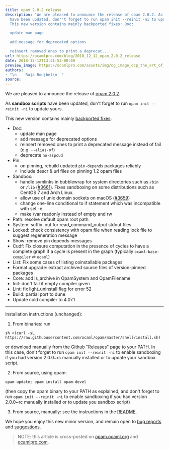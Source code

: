 ```yaml
---
title: opam 2.0.2 release
description: 'We are pleased to announce the release of opam 2.0.2. As sandbox scripts
  have been updated, don''t forget to run opam init --reinit -ni to update yours.
  This new version contains mainly backported fixes: Doc:

  update man page

  add message for deprecated options

  reinsert removed ones to print a deprecat...'
url: https://ocamlpro.com/blog/2018_12_12_opam_2.0.2_release
date: 2018-12-12T13:31:53-00:00
preview_image: https://ocamlpro.com/assets/img/og_image_ocp_the_art_of_prog.png
authors:
- "\n    Raja Boujbel\n  "
source:
---
```


<p>We are pleased to announce the release of <a href="https://github.com/ocaml/opam/releases/tag/2.0.2">opam 2.0.2</a>.</p>
<p>As <strong>sandbox scripts</strong> have been updated, don't forget to run <code>opam init --reinit -ni</code> to update yours.</p>
<p>This new version contains mainly <a href="https://github.com/ocaml/opam/pull/3669">backported fixes</a>:</p>
<ul>
<li>Doc:
<ul>
<li>update man page
</li>
<li>add message for deprecated options
</li>
<li>reinsert removed ones to print a deprecated message instead of fail (e.g. <code>--alias-of</code>)
</li>
<li>deprecate <code>no-aspcud</code>
</li>
</ul>
</li>
<li>Pin:
<ul>
<li>on pinning, rebuild updated <code>pin-depends</code> packages reliably
</li>
<li>include descr &amp; url files on pinning 1.2 opam files
</li>
</ul>
</li>
<li>Sandbox:
<ul>
<li>handle symlinks in bubblewrap for system directories such as <code>/bin</code> or <code>/lib</code> (<a href="https://github.com/ocaml/opam/pull/3661">#3661</a>).  Fixes sandboxing on some distributions such as CentOS 7 and Arch Linux.
</li>
<li>allow use of unix domain sockets on macOS (<a href="https://github.com/ocaml/opam/issues/3659">#3659</a>)
</li>
<li>change one-line conditional to if statement which was incompatible with set -e
</li>
<li>make /var readonly instead of empty and rw
</li>
</ul>
</li>
<li>Path: resolve default opam root path
</li>
<li>System: suffix .out for read_command_output stdout files
</li>
<li>Locked: check consistency with opam file when reading lock file to suggest regeneration message
</li>
<li>Show: remove pin depends messages
</li>
<li>Cudf: Fix closure computation in the presence of cycles to have a complete graph if a cycle is present in the graph (typically <code>ocaml-base-compiler</code> ⇄ <code>ocaml</code>)
</li>
<li>List: Fix some cases of listing coinstallable packages
</li>
<li>Format upgrade: extract archived source files of version-pinned packages
</li>
<li>Core: add is_archive in OpamSystem and OpamFilename
</li>
<li>Init: don't fail if empty compiler given
</li>
<li>Lint: fix light_uninstall flag for error 52
</li>
<li>Build: partial port to dune
</li>
<li>Update cold compiler to 4.07.1
</li>
</ul>
<hr>
<p>Installation instructions (unchanged):</p>
<ol>
<li>From binaries: run
</li>
</ol>
<pre><code class="language-shell-session">sh &lt;(curl -sL https://raw.githubusercontent.com/ocaml/opam/master/shell/install.sh)
</code></pre>
<p>or download manually from <a href="https://github.com/ocaml/opam/releases/tag/2.0.2">the Github "Releases" page</a> to your PATH. In this case, don't forget to run <code>opam init --reinit -ni</code> to enable sandboxing if you had version 2.0.0~rc manually installed or to update your sandbox script.</p>
<ol start="2">
<li>From source, using opam:
</li>
</ol>
<pre><code class="language-shell-session">opam update; opam install opam-devel
</code></pre>
<p>(then copy the opam binary to your PATH as explained, and don't forget to run <code>opam init --reinit -ni</code> to enable sandboxing if you had version 2.0.0~rc manually installed or to update you sandbox script)</p>
<ol start="3">
<li>From source, manually: see the instructions in the <a href="https://github.com/ocaml/opam/tree/2.0.2#compiling-this-repo">README</a>.
</li>
</ol>
<p>We hope you enjoy this new minor version, and remain open to <a href="https://github.com/ocaml/opam/issues">bug reports</a> and <a href="https://github.com/ocaml/opam/issues">suggestions</a>.</p>
<blockquote>
<p>NOTE: this article is cross-posted on <a href="https://opam.ocaml.org/blog/">opam.ocaml.org</a> and <a href="https://ocamlpro.com/blog">ocamlpro.com</a>.</p>
</blockquote>

